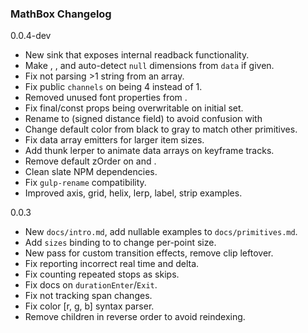 ### MathBox Changelog

0.0.4-dev

 * New <readback /> sink that exposes internal readback functionality.
 * Make <array />, <matrix />, <voxel /> and <text /> auto-detect `null` dimensions from `data` if given.
 * Fix <text /> not parsing >1 string from an array.
 * Fix public `channels` on <text /> being 4 instead of 1.
 * Removed unused font properties from <retext />.
 * Fix final/const props being overwritable on initial set.
 * Rename <text expand={n} /> to <text sdf={n} /> (signed distance field) to avoid confusion with <label expand={n} />
 * Change default <label /> color from black to gray to match other primitives.
 * Fix data array emitters for larger item sizes.
 * Add thunk lerper to animate data arrays on keyframe tracks.
 * Remove default zOrder on <axis /> and <grid />.
 * Clean slate NPM dependencies.
 * Fix `gulp-rename` compatibility.
 * Improved axis, grid, helix, lerp, label, strip examples.

0.0.3

 * New `docs/intro.md`, add nullable examples to `docs/primitives.md`.
 * Add `sizes` binding to <point /> to change per-point size.
 * New <mask /> pass for custom transition effects, remove clip leftover.
 * Fix <clock> reporting incorrect real time and delta.
 * Fix <step /> counting repeated stops as skips.
 * Fix docs on <transition> `durationEnter`/`Exit`.
 * Fix <scale /> not tracking span changes.
 * Fix color [r, g, b] syntax parser.
 * Remove children in reverse order to avoid reindexing.
